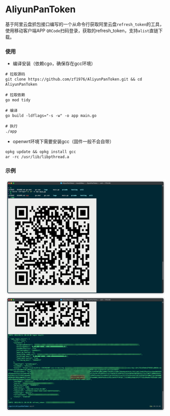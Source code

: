 # AliyunPanToken
基于阿里云盘抓包接口编写的一个从命令行获取阿里云盘`refresh_token`的工具，使用移动客户端APP `QRCode`扫码登录，获取的refresh_token，支持`alist`直链下载。

### 使用
- 编译安装（依赖cgo，确保存在gcc环境）
```shell
# 拉取源码
git clone https://github.com/zf1976/AliyunPanToken.git && cd AliyunPanToken

# 拉取依赖
go mod tidy

# 编译
go build -ldflags="-s -w" -o app main.go

# 执行
./app
```
- openwrt环境下需要安装gcc（固件一般不会自带）
```shell
opkg update && opkg install gcc
ar -rc /usr/lib/libpthread.a
```

### 示例

<img src="img/img1.png"/>
<img src="img/img2.png"/>
